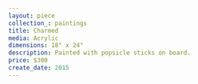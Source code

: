 ```yaml
---
layout: piece
collection_: paintings
title: Charmed
media: Acrylic
dimensions: 18" x 24"
description: Painted with popsicle sticks on board.
price: $300
create_date: 2015
---
```

